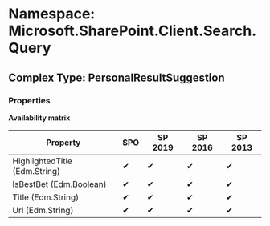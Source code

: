 # Namespace: Microsoft.SharePoint.Client.Search.Query

## Complex Type: PersonalResultSuggestion

### Properties

**Availability matrix**

Property | SPO | SP 2019 | SP 2016 | SP 2013
----------|-----|---------|---------|--------
HighlightedTitle (Edm.String) | ✔ | ✔ | ✔ | ✔
IsBestBet (Edm.Boolean) | ✔ | ✔ | ✔ | ✔
Title (Edm.String) | ✔ | ✔ | ✔ | ✔
Url (Edm.String) | ✔ | ✔ | ✔ | ✔
